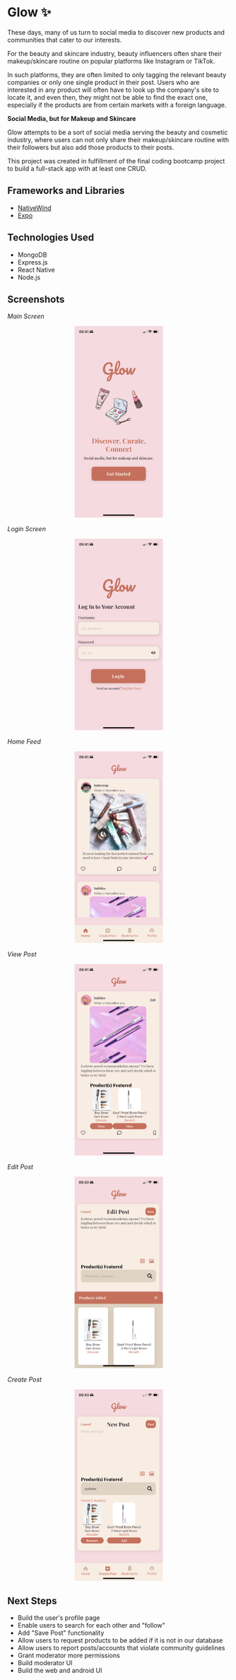 # Glow ✨

These days, many of us turn to social media to discover new products and communities that cater to our interests.

For the beauty and skincare industry, beauty influencers often share their makeup/skincare routine on popular platforms like Instagram or TikTok.

In such platforms, they are often limited to only tagging the relevant beauty companies or only one single product in their post. Users who are interested in any product will often have to look up the company's site to locate it, and even then, they might not be able to find the exact one, especially if the products are from certain markets with a foreign language.

**Social Media, but for Makeup and Skincare**

Glow attempts to be a sort of social media serving the beauty and cosmetic industry, where users can not only share their makeup/skincare routine with their followers but also add those products to their posts.

This project was created in fulfillment of the final coding bootcamp project to build a full-stack app with at least one CRUD.

## Frameworks and Libraries

- [NativeWind](https://www.nativewind.dev/)
- [Expo](https://expo.dev/)

## Technologies Used

- MongoDB
- Express.js
- React Native
- Node.js

## Screenshots

_Main Screen_

<p align="center">
  <img src="./glow-app/assets/images/glow_main.PNG" alt="Screenshot of main screen" width="200"/>
</p>

_Login Screen_

<p align="center">
  <img src="./glow-app/assets/images/glow_login.PNG" alt="Screenshot of login screen" width="200"/>
</p>

_Home Feed_

<p align="center">  
<img src="./glow-app/assets/images/glow_homefeed.PNG" alt="Screenshot of home feed" width="200"/>
</p>

_View Post_

<p align="center">  
<img src="./glow-app/assets/images/glow_viewpost.PNG" alt="Screenshot of view post" width="200"/>
</p>

_Edit Post_

<p align="center">  
<img src="./glow-app/assets/images/glow_editpost.PNG" alt="Screenshot of edit post" width="200"/>
</p>

_Create Post_

<p align="center">  
<img src="./glow-app/assets/images/glow_newpost.PNG" alt="Screenshot of create post" width="200"/>
</p>

## Next Steps

- Build the user's profile page
- Enable users to search for each other and "follow"
- Add "Save Post" functionality
- Allow users to request products to be added if it is not in our database
- Allow users to report posts/accounts that violate community guidelines
- Grant moderator more permissions
- Build moderator UI
- Build the web and android UI
